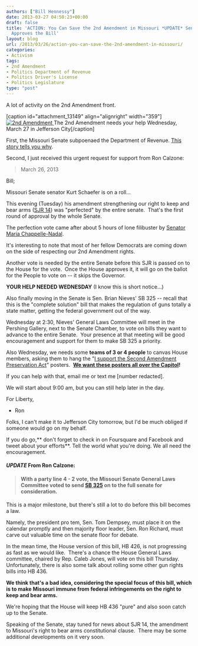 ```yaml
---
authors: ["Bill Hennessy"]
date: 2013-03-27 04:50:23+00:00
draft: false
title: 'ACTION: You Can Save the 2nd Amendment in Missouri *UPDATE* Senate Committee
  Approves the Bill'
layout: blog
url: /2013/03/26/action-you-can-save-the-2nd-amendment-in-missouri/
categories:
- Activism
tags:
- 2nd Amendment
- Politics Department of Revenue
- Politics Driver's License
- Politics Legislature
type: "post"
---
```


A lot of activity on the 2nd Amendment front.

[caption id="attachment_13149" align="alignright" width="359"][![2nd Amendment](https://hennessysview.com/wp-content/uploads/2013/02/July2012AfterPartyButton.png)
](https://hennessysview.com/wp-content/uploads/2013/02/July2012AfterPartyButton.png) The 2nd Amendment needs your help Wednesday, March 27 in Jefferson City[/caption]

First, the Missouri Senate subpoenaed the Department of Revenue. [This story tells you why](https://hennessysview.com/2013/03/13/breaking-dem-appointed-director-of-missouri-revenue-caught-lying-to-senate/).

Second, I just received this urgent request for support from Ron Calzone:


> March 26, 2013

Bill;

Missouri Senate senator Kurt Schaefer is on a roll...

This evening (Tuesday) his amendment strengthening our right to keep and bear arms ([SJR 14](https://www.senate.mo.gov/13info/bills/sj014.htm)) was "perfected" by the entire senate.  That's the first round of approval by the whole Senate.

The perfection vote came after about 5 hours of lone filibuster by [Senator Maria Chappelle-Nadal](https://www.senate.mo.gov/Chappelle-Nadal).

It's interesting to note that most of her fellow Democrats are coming down on the side of respecting our 2nd Amendment rights.

Another vote is needed by the entire Senate before this SJR is passed on to the House for the vote.  Once the House approves it, it will go on the ballot for the People to vote on -- it skips the Governor.

**YOUR HELP NEEDED WEDNESDAY** (I know this is short notice...)

Also finally moving in the Senate is Sen. Brian Nieves' SB 325 -- recall that this is the "complete solution" bill that makes the regulation of guns totally a state matter, getting the federal government out of the way.

Wednesday at 2:30, Nieves' General Laws Committee will meet in the Pershing Gallery, next to the Senate Chamber, to vote on bills they want to advance to the entire Senate.  Your presence at that meeting will be good encouragement and support for them to make SB 325 a priority.

Also Wednesday, we needs some **teams of 3 or 4 people** to canvas House members, asking them to hang the "[I support the Second Amendment Preservation Act](https://www.mofirst.org/docs/2nd-A-Preservation-Act-sign.pdf)" posters.  **[We want these posters all over the Capitol](https://www.mofirst.org/docs/2nd-A-Preservation-Act-sign.pdf)!**

If you can help with that, email me or text me [number redacted].

We will start about 9:00 am, but you can still help later in the day.

For Liberty,

- Ron


Folks, I can't make it to Jefferson City tomorrow, but I'd be much obliged if someone would go on my behalf.

If you do go,** don't forget to check in on Foursquare and Facebook and tweet about your efforts**. Tell the world what you're doing. We all need the encouragement.


#### *UPDATE* From Ron Calzone:




> 

> 
> #### With a party line 4 - 2 vote, the Missouri Senate General Laws Committee voted to send [**SB 325**](https://www.senate.mo.gov/13info/BTS_Web/Bill.aspx?SessionType=R&BillID=18334868) on to the full senate for consideration.
> 
> 
This is a major milestone, but there's still a lot to do before this bill becomes a law.

Namely, the president pro tem, Sen. Tom Dempsey, must place it on the calendar promptly and then majority floor leader, Sen. Ron Richard, must carve out valuable time on the senate floor for debate.

In the mean time, the House version of this bill, HB 426, is not progressing as fast as we would like.  There's a chance the House General Laws committee, chaired by Rep. Caleb Jones, will vote on this bill Thursday.   Unfortunately, there is also some talk about rolling some other gun rights bills into HB 436.

**We think that's a bad idea, considering the special focus of this bill, which is to make Missouri immune from federal infringements on the right to keep and bear arms.**

We're hoping that the House will keep HB 436 "pure" and also soon catch up to the Senate.

Speaking of the Senate, stay tuned for news about SJR 14, the amendment to Missouri's right to bear arms constitutional clause.  There may be some additional developments on it very soon.



